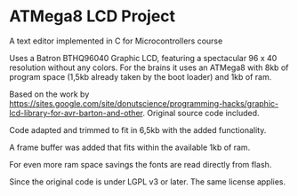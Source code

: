 # ATMega8 LCD Project

A text editor implemented in C for Microcontrollers course

Uses a Batron  BTHQ96040 Graphic LCD, featuring a spectacular 96 x 40 resolution without any colors.
For the brains it uses an ATMega8 with 8kb of program space (1,5kb already taken by the boot loader) and 1kb of ram.

Based on the work by https://sites.google.com/site/donutscience/programming-hacks/graphic-lcd-library-for-avr-barton-and-other. Original source code included.

Code adapted and trimmed to fit in 6,5kb with the added functionality.

A frame buffer was added that fits within the available 1kb of ram.

For even more ram space savings the fonts are read directly from flash.

Since the original code is under LGPL v3 or later. The same license applies.